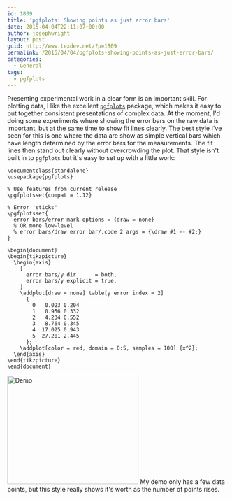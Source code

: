 ```yaml
---
id: 1809
title: 'pgfplots: Showing points as just error bars'
date: 2015-04-04T22:11:07+00:00
author: josephwright
layout: post
guid: http://www.texdev.net/?p=1809
permalink: /2015/04/04/pgfplots-showing-points-as-just-error-bars/
categories:
  - General
tags:
  - pgfplots
---
```

Presenting experimental work in a clear form is an important skill. For plotting data, I like the excellent <a href="http://ctan.org/pkg/pgfplots"><code>pgfplots</code></a> package, which makes it easy to put together consistent presentations of complex data. At the moment, I'd doing some experiments where showing the error bars on the raw data is important, but at the same time to show fit lines clearly. The best style I've seen for this is one where the data are show as simple vertical bars which have length determined by the error bars for the measurements. The fit lines then stand out clearly without overcrowding the plot. That style isn't built in to <code>pgfplots</code> but it's easy to set up with a little work:

<pre><code>\documentclass{standalone}
\usepackage{pgfplots}

% Use features from current release
\pgfplotsset{compat = 1.12}

% Error 'sticks'
\pgfplotsset{
  error bars/error mark options = {draw = none}
  % OR more low-level
  % error bars/draw error bar/.code 2 args = {\draw #1 -- #2;} 
}

\begin{document}
\begin{tikzpicture}
  \begin{axis}
    [
      error bars/y dir      = both,
      error bars/y explicit = true,
    ]
    \addplot[draw = none] table[y error index = 2]
      {
        0   0.023 0.204
        1   0.956 0.332
        2   4.234 0.552
        3   8.764 0.345
        4  17.025 0.943
        5  27.201 2.445
      };
    \addplot[color = red, domain = 0:5, samples = 100] {x^2};
  \end{axis}
\end{tikzpicture}
\end{document}
</code></pre>

<a href="http://www.texdev.net/wp-content/uploads/2015/04/test.png"><img src="http://www.texdev.net/wp-content/uploads/2015/04/test-300x248.png" alt="Demo" width="300" height="248" class="alignnone size-medium wp-image-1810" /></a>
My demo only has a few data points, but this style really shows it's worth as the number of points rises.
